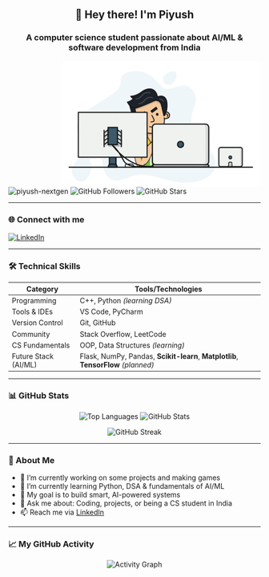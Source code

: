 <h2 align="center">👋 Hey there! I'm Piyush</h2>
<h3 align="center">A computer science student passionate about AI/ML & software development from India</h3>

<img align="right" alt="coding" width="400" src="https://raw.githubusercontent.com/rajpratyush/rajpratyush/master/me_1.gif" />

<p align="left">
  <!-- Badges -->
  <img src="https://komarev.com/ghpvc/?username=piyush-nextgen&label=Profile%20views&color=0e75b6&style=flat" alt="piyush-nextgen" />
  <img src="https://img.shields.io/github/followers/piyush-nextgen?label=Followers&style=social" alt="GitHub Followers" />
  <img src="https://img.shields.io/github/stars/piyush-nextgen?label=Stars&style=social" alt="GitHub Stars" />
</p>

---

### 🌐 Connect with me
<p align="left">
  <a href="https://www.linkedin.com/in/piyush-baraskar-994ab6337" target="_blank">
    <img src="https://img.shields.io/badge/LinkedIn-blue?logo=linkedin&style=for-the-badge" alt="LinkedIn" />
  </a>
</p>

---

### 🛠️ Technical Skills

| Category             | Tools/Technologies                                                                     |
|----------------------|----------------------------------------------------------------------------------------|
| Programming          | C++, Python *(learning DSA)*                                                           |
| Tools & IDEs         | VS Code, PyCharm                                                                       |
| Version Control      | Git, GitHub                                                                            |
| Community            | Stack Overflow, LeetCode                                                               |
| CS Fundamentals      | OOP, Data Structures *(learning)*                                                      |
| Future Stack (AI/ML) | Flask, NumPy, Pandas, **Scikit-learn**, **Matplotlib**, **TensorFlow** *(planned)*     |

---

### 📊 GitHub Stats
<p align="center">
  <img width="47%" src="https://github-readme-stats.vercel.app/api/top-langs?username=piyush-nextgen&show_icons=true&locale=en&layout=compact&count_private=true" alt="Top Languages" />
  <img width="47%" src="https://github-readme-stats.vercel.app/api?username=piyush-nextgen&show_icons=true&locale=en&count_private=true&include_all_commits=true" alt="GitHub Stats" />
</p>

<p align="center">
  <img src="https://github-readme-streak-stats.herokuapp.com/?user=piyush-nextgen&theme=default" alt="GitHub Streak" />
</p>

---

### 🚀 About Me
- 🔭 I’m currently working on some projects and making games  
- 🌱 I’m currently learning Python, DSA & fundamentals of AI/ML  
- 🤖 My goal is to build smart, AI-powered systems  
- 💬 Ask me about: Coding, projects, or being a CS student in India  
- 📫 Reach me via [LinkedIn](https://www.linkedin.com/in/piyush-baraskar-994ab6337)

---

### 📈 My GitHub Activity
<p align="center">
  <img src="https://github-readme-activity-graph.vercel.app/graph?username=piyush-nextgen&theme=react-dark" alt="Activity Graph" />
</p>